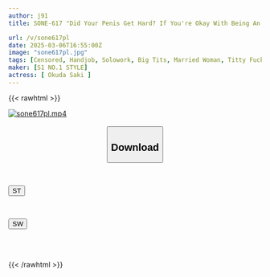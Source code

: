 ```yaml
---
author: j91
title: SONE-617 "Did Your Penis Get Hard? If You're Okay With Being An Older Woman, I'll Take Care Of It Right Away." Working Older Woman Secretly Helps Guys Who Have A Hard Penis Ejaculate With Her Big Breasts That She Can't Hide. Occupational Situation Okuda Saki

url: /v/sone617pl
date: 2025-03-06T16:55:00Z
image: "sone617pl.jpg"
tags: [Censored, Handjob, Solowork, Big Tits, Married Woman, Titty Fuck, Various Professions	]
maker: [S1 NO.1 STYLE]
actress: [ Okuda Saki ]
---
```



{{< rawhtml >}}

<div class="video" data-videoid="JkQRlxdaRDCjzpo">
    <a href="javascript:;">
        <img src="/v/sone617pl/sone617pl.jpg" width="WIDTH" height="HEIGHT" alt="sone617pl.mp4" loading="lazy">
    </a>
</div>

<script type="text/javascript" src="https://j91.asia/asset/on-demand-st.js"></script>

<br>
  <link rel="stylesheet" href="https://j91.asia/asset/bs5.css">
  
  <center>
  <button class="btn btn-primary" type="button" data-bs-toggle="collapse" data-bs-target=".multi-collapse" aria-expanded="false" aria-controls="multiCollapseExample1 multiCollapseExample2"><h2>Download</h2></button></center>
</p>
<div class="row">
  <div class="col">
    <div class="collapse multi-collapse" id="multiCollapseExample1">
      <div class="card card-body">
	      	      <br>
<div class="buttons">  
<p><a href="/v/sone617pl/st.html" target="_blank"><button class="btn-hover color-3"><i class="fa fa-download"></i> ST</button></a></p></div>
    </div>
  </div>
</div>
  <div class="col">
    <div class="collapse multi-collapse" id="multiCollapseExample2">
      <div class="card card-body">
	      <br>
<div class="buttons">
<p><a href="/v/sone617pl/sw.html" target="_blank"><button class="btn-hover color-2"><i class="fa fa-download"></i> SW</button></a></p></div>
<br><br>
      </div>
    </div>
  </div>
</div>

{{< /rawhtml >}}